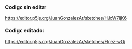 ### Codigo sin editar
https://editor.p5js.org/JuanGonzalezAr/sketches/HJxW7ljK6

### Codigo editado:
https://editor.p5js.org/JuanGonzalezAr/sketches/Flqez-wOj 

